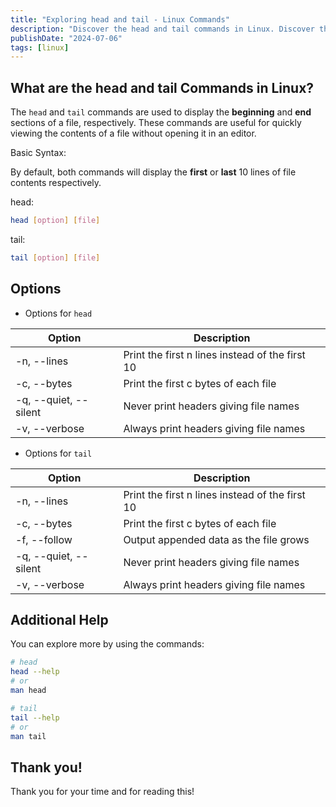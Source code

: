 ```yaml
---
title: "Exploring head and tail - Linux Commands"
description: "Discover the head and tail commands in Linux. Discover their syntax and options to view the start and end of files efficiently. Level up your Linux knowledge!"
publishDate: "2024-07-06"
tags: [linux]
---
```


## What are the head and tail Commands in Linux?

The `head` and `tail` commands are used to display the **beginning** and **end** sections of a file, respectively. These commands are useful for quickly viewing the contents of a file without opening it in an editor.

Basic Syntax:

By default, both commands will display the **first** or **last** 10 lines of file contents respectively.

head:

```bash
head [option] [file]
```

tail:

```bash
tail [option] [file]
```

## Options

- Options for `head`

| Option | Description |
| --- | --- |
| -n, --lines | Print the first n lines instead of the first 10 |
| -c, --bytes | Print the first c bytes of each file |
| -q, --quiet, --silent | Never print headers giving file names |
| -v, --verbose | Always print headers giving file names |
- Options for `tail`

| Option | Description |
| --- | --- |
| -n, --lines | Print the first n lines instead of the first 10 |
| -c, --bytes | Print the first c bytes of each file |
| -f, --follow | Output appended data as the file grows |
| -q, --quiet, --silent | Never print headers giving file names |
| -v, --verbose | Always print headers giving file names |

## Additional Help

You can explore more by using the commands:

```bash
# head
head --help
# or
man head

# tail
tail --help
# or
man tail
```

## Thank you!

Thank you for your time and for reading this!